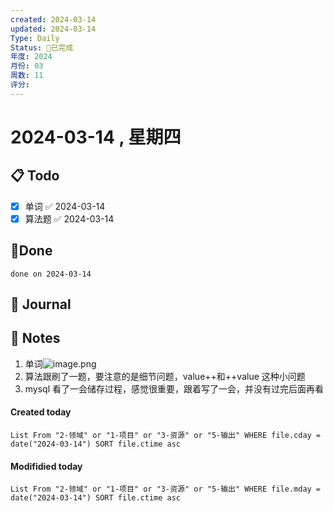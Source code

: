 ```yaml
---
created: 2024-03-14
updated: 2024-03-14
Type: Daily
Status: 🎃已完成
年度: 2024
月份: 03
周数: 11
评分:
---
```

# 2024-03-14 , 星期四

## 📋 Todo
- [x] 单词 ✅ 2024-03-14
- [x] 算法题 ✅ 2024-03-14

## 🍰Done
```tasks
done on 2024-03-14
```

## 📆 Journal


## 📑 Notes
1. 单词![image.png](https://obsidian-pic-1317906728.cos.ap-nanjing.myqcloud.com/obsidian/20240314234906.png)
2. 算法跟刷了一题，要注意的是细节问题，value++和++value 这种小问题
3. mysql 看了一会储存过程，感觉很重要，跟着写了一会，并没有过完后面再看


#### Created today

```dataview
List From "2-领域" or "1-项目" or "3-资源" or "5-输出" WHERE file.cday = date("2024-03-14") SORT file.ctime asc
```


#### Modifidied today

```dataview
List From "2-领域" or "1-项目" or "3-资源" or "5-输出" WHERE file.mday = date("2024-03-14") SORT file.ctime asc
```